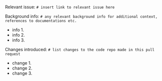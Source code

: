Relevant issue: `# insert link to relevant issue here`


Background info: `# any relevant background info for additional context, references to documentations etc.`

- info 1.
- info 2.
- info 3.


Changes introduced: `# list changes to the code repo made in this pull request`

- change 1.
- change 2.
- change 3.
